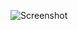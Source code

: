 ![Screenshot](https://raw.githubusercontent.com/Cryakl/Ultimate-RAT-Collection/refs/heads/main/ImSecure/Screenshot.png)
